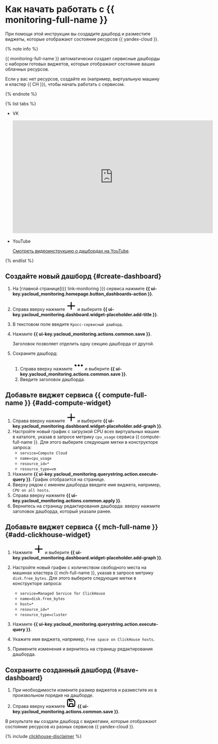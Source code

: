 # Как начать работать с {{ monitoring-full-name }}

При помощи этой инструкции вы создадите дашборд и разместите виджеты, которые отображают состояния ресурсов {{ yandex-cloud }}.

{% note info %}

{{ monitoring-full-name }} автоматически создает сервисные дашборды с набором готовых виджетов, которые отображают состояние ваших облачных ресурсов.

Если у вас нет ресурсов, создайте их (например, виртуальную машину и кластер {{ CH }}), чтобы начать работать с сервисом.

{% endnote %}


{% list tabs %}

- VK

  <iframe src="https://vk.com/video_ext.php?oid=-200452713&id=456239454&hash=525f019554ae17fd" width="640" height="360" frameborder="0" allowfullscreen="1" allow="autoplay; encrypted-media; fullscreen; picture-in-picture"></iframe>

- YouTube

  [Смотреть видеоинструкцию о дашбордах на YouTube](https://www.youtube.com/watch?v=TvLdfcPCOHw).

{% endlist %}




## Создайте новый дашборд {#create-dashboard}

1. На [главной странице]({{ link-monitoring }}) сервиса нажмите **{{ ui-key.yacloud_monitoring.homepage.button_dashboards-action }}**.
1. Справа вверху нажмите ![image](../_assets/console-icons/plus.svg) и выберите **{{ ui-key.yacloud_monitoring.dashboard.widget-placeholder.add-title }}**.
1. В текстовом поле введите `Кросс-сервисный дашборд`.
1. Нажмите **{{ ui-key.yacloud_monitoring.actions.common.save }}**.
   
   Заголовок позволяет отделить одну секцию дашборда от другой.
1. Сохраните дашборд:
   1. Справа вверху нажмите ![image](../_assets/console-icons/ellipsis.svg) и выберите **{{ ui-key.yacloud_monitoring.actions.common.save }}**.
   1. Введите заголовок дашборда.


## Добавьте виджет сервиса {{ compute-full-name }} {#add-compute-widget}

1. Справа вверху нажмите ![image](../_assets/console-icons/plus.svg) и выберите **{{ ui-key.yacloud_monitoring.dashboard.widget-placeholder.add-graph }}**.
1. Настройте новый график с загрузкой CPU всех виртуальных машин в каталоге, указав в запросе метрику `cpu_usage` сервиса {{ compute-full-name }}. Для этого выберите следующие метки в конструкторе запроса:
    - `service=Compute Cloud`
    - `name=cpu_usage`
    - `resource_id=*`
    - `resource_type=vm`
1. Нажмите **{{ ui-key.yacloud_monitoring.querystring.action.execute-query }}**. График отобразится на странице.
1. Вверху рядом с именем дашборда введите имя виджета, например, `CPU on all hosts`.
1. Справа вверху нажмите **{{ ui-key.yacloud_monitoring.actions.common.apply }}**.
1. Вернитесь на страницу редактирования дашборда: вверху нажмите заголовок дашборда, который указали ранее.

## Добавьте виджет сервиса {{ mch-full-name }} {#add-clickhouse-widget}

1. Нажмите ![image](../_assets/console-icons/plus.svg) и выберите **{{ ui-key.yacloud_monitoring.dashboard.widget-placeholder.add-graph }}**.
1. Настройте новый график с количеством свободного места на машинах кластера {{ mch-full-name }}, указав в запросе метрику `disk.free_bytes`. Для этого выберите следующие метки в конструкторе запроса:
    - `service=Managed Service for ClickHouse`
    - `name=disk.free_bytes`
    - `host=*`
    - `resource_id=*`
    - `resource_type=cluster`

1. Нажмите **{{ ui-key.yacloud_monitoring.querystring.action.execute-query }}**.
1. Укажите имя виджета, например, `Free space on ClickHouse hosts`.
1. Примените изменения и вернитесь на страницу редактирования дашборда. 

## Сохраните созданный дашборд {#save-dashboard}

1. При необходимости измените размер виджетов и разместите их в произвольном порядке на дашборде.
1. Справа вверху нажмите ![image](../_assets/console-icons/floppy-disk.svg) **{{ ui-key.yacloud_monitoring.actions.common.save }}**.

В результате вы создали дашборд с виджетами, которые отображают состояние ресурсов из разных сервисов {{ yandex-cloud }}.

{% include [clickhouse-disclaimer](../_includes/clickhouse-disclaimer.md) %}

